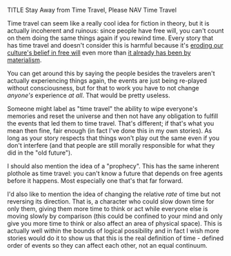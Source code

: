 TITLE Stay Away from Time Travel, Please
NAV Time Travel

Time travel can seem like a really cool idea for fiction in theory, but it is actually incoherent and ruinous: since people have free will, you can't count on them doing the same things again if you rewind time. Every story that has time travel and doesn't consider this is harmful because it's [eroding our culture's belief in free will](/protagonism/personal_determinism) even more than [it already has been by materialism](/protagonism/metaphysics).

You can get around this by saying the people besides the travelers aren't actually experiencing things again, the events are just being re-played without consciousness, but for that to work you have to not change *anyone's* experience *at all*. That would be pretty useless.
<!--
You would only be able to use "time travel" for changing the present, not the past.
And the idea gets even crazier when you think that you have to avoid "paradoxes"; if you undid the present, <i>you undid
the present</i>, so why is it a problem if you don't recreate it?
-->

Someone might label as "time travel" the ability to wipe everyone's memories and reset the universe and then not have any obligation to fulfill the events that led them to time travel. That's different; if that's what you mean then fine, fair enough (in fact I've done this in my own stories). As long as your story respects that things won't play out the same even if you don't interfere (and that people are still morally responsible for what they did in the "old future").

I should also mention the idea of a "prophecy". This has the same inherent plothole as time travel: you can't know a future that depends on free agents before it happens. Most especially one that's that far forward.

I'd also like to mention the idea of changing the relative *rate* of time but not reversing its direction. That is, a character who could slow down time for only them, giving them more time to think or act while everyone else is moving slowly by comparison (this could be confined to your mind and only give you more time to think or also affect an area of physical space). This is actually well within the bounds of logical possibility and in fact I wish more stories would do it to show us that this is the real definition of time - defined order of events so they can affect each other, not an equal continuum.
